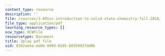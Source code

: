 ```yaml
---
content_type: resource
description: ''
file: /courses/3-091sc-introduction-to-solid-state-chemistry-fall-2010/0382aeeaee6b999d8105b035092fdd0b_FYJJHMLv9oM.pdf
file_type: application/pdf
learning_resource_types: []
ocw_type: OCWFile
resourcetype: Document
title: 3play pdf file
uid: 0382aeea-ee6b-999d-8105-b035092fdd0b
---
```

